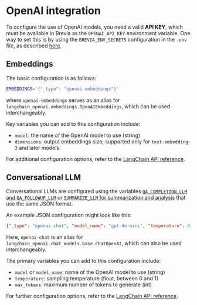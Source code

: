 # OpenAI integration

To configure the use of OpenAI models, you need a valid **API KEY**, which must be available in Brevia as the `OPENAI_API_KEY` environment variable. One way to set this is by using the `BREVIA_ENV_SECRETS` configuration in the `.env` file, as described [here](../config.md#brevia-env-secrets).

## Embeddings

The basic configuration is as follows:

```bash
EMBEDDINGS='{"_type": "openai-embeddings"}'
```

where `openai-embeddings` serves as an alias for `langchain_openai.embeddings.OpenAIEmbeddings`, which can be used interchangeably.

Key variables you can add to this configuration include:

- `model`: the name of the OpenAI model to use (string)
- `dimensions`: output embeddings size, supported only for `text-embedding-3` and later models.

For additional configuration options, refer to the [LangChain API reference](https://python.langchain.com/api_reference/openai/embeddings/langchain_openai.embeddings.base.OpenAIEmbeddings.html).

## Conversational LLM

Conversational LLMs are configured using the variables [`QA_COMPLETION_LLM` and `QA_FOLLOWUP_LLM`](../config.md#qa-and-chat) or [`SUMMARIZE_LLM` for summarization and analysis](../config.md#summarization) that use the same JSON format.

An example JSON configuration might look like this:

```json
{"_type": "openai-chat", "model_name": "gpt-4o-mini", "temperature": 0, "max_tokens": 1000}
```

Here, `openai-chat` is an alias for `langchain_openai.chat_models.base.ChatOpenAI`, which can also be used interchangeably.

The primary variables you can add to this configuration include:

- `model` or `model_name`: name of the OpenAI model to use (string)
- `temperature`: sampling temperature (float, between 0 and 1)
- `max_tokens`: maximum number of tokens to generate (int)

For further configuration options, refer to the [LangChain API reference](https://python.langchain.com/api_reference/openai/chat_models/langchain_openai.chat_models.base.ChatOpenAI.html#langchain_openai.chat_models.base.ChatOpenAI).

